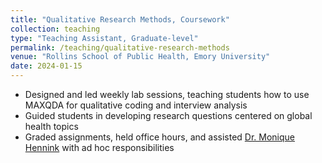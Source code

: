 ```yaml
---
title: "Qualitative Research Methods, Coursework"
collection: teaching
type: "Teaching Assistant, Graduate-level"
permalink: /teaching/qualitative-research-methods
venue: "Rollins School of Public Health, Emory University"
date: 2024-01-15
---
```

- Designed and led weekly lab sessions, teaching students how to use MAXQDA for qualitative coding and interview analysis
- Guided students in developing research questions centered on global health topics
- Graded assignments, held office hours, and assisted [Dr. Monique Hennink](https://sph.emory.edu/faculty/profile/index.php?FID=monique-hennink-367) with ad hoc responsibilities
